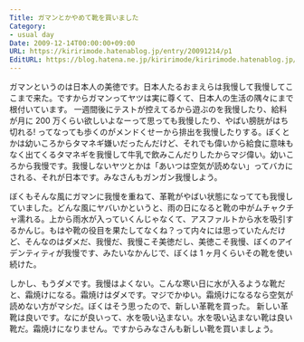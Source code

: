 ```yaml
---
Title: ガマンとかやめて靴を買いました
Category:
- usual day
Date: 2009-12-14T00:00:00+09:00
URL: https://kiririmode.hatenablog.jp/entry/20091214/p1
EditURL: https://blog.hatena.ne.jp/kiririmode/kiririmode.hatenablog.jp/atom/entry/8454420450078212340
---
```



ガマンというのは日本人の美徳です。日本人たるおまえらは我慢して我慢してここまで来た。ですからガマンってヤツは実に尊くて、日本人の生活の隅々にまで根付いています。
一週間後にテストが控えてるから遊ぶのを我慢したり、給料が月に 200 万くらい欲しいよなーって思っても我慢したり、やばい膀胱がはち切れる! ってなっても歩くのがメンドくせーから排出を我慢したりする。ぼくとかは幼いころからタマネギ嫌いだったんだけど、それでも偉いから給食に意味もなく出てくるタマネギを我慢して牛乳で飲みこんだりしたからマジ偉い。幼いころから我慢です。我慢しないヤツとかは「あいつは空気が読めない」ってバカにされる、それが日本です。みなさんもガンガン我慢しよう。

ぼくもそんな風にガマンに我慢を重ねて、革靴がやばい状態になってても我慢していました。どんな風にヤバいかというと、雨の日になると靴の中がムチャクチャ濡れる。上から雨水が入っていくんじゃなくて、アスファルトから水を吸引するかんじ。もはや靴の役目を果たしてなくね？って内々には思っていたんだけど、そんなのはダメだ、我慢だ、我慢こそ美徳だし、美徳こそ我慢、ぼくのアイデンティティが我慢です、みたいなかんじで、ぼくは 1 ヶ月くらいその靴を使い続けた。

しかし、もうダメです。我慢はよくない。こんな寒い日に水が入るような靴だと、霜焼けになる。霜焼けはダメです。マジでかゆい。霜焼けになるなら空気が読めない方がマシだ。ぼくはそう思ったので、新しい革靴を買った。
新しい革靴は良いです。なにが良いって、水を吸い込まない。水を吸い込まない靴は良い靴だ。霜焼けになりません。ですからみなさんも新しい靴を買いましょう。
